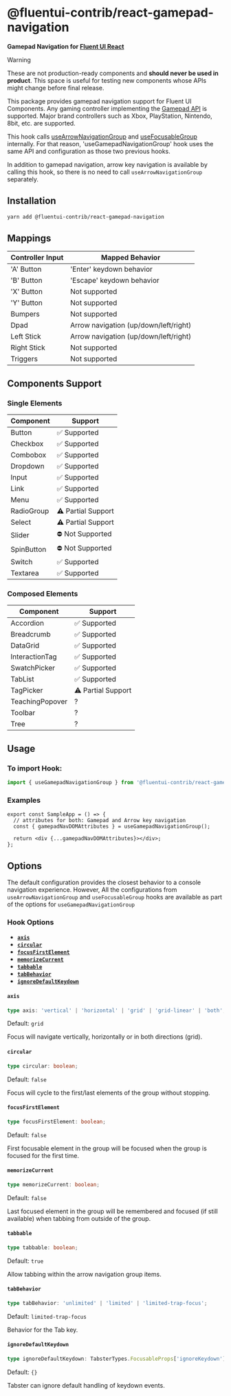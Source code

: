 # @fluentui-contrib/react-gamepad-navigation

**Gamepad Navigation for [Fluent UI React](https://react.fluentui.dev/)**

> [!WARNING]
> These are not production-ready components and **should never be used in product**. This space is useful for testing new components whose APIs might change before final release.

This package provides gamepad navigation support for Fluent UI Components.
Any gaming controller implementing the [Gamepad API](https://w3c.github.io/gamepad/) is supported. Major brand controllers such as Xbox, PlayStation, Nintendo, 8bit, etc. are supported.

This hook calls [useArrowNavigationGroup](https://react.fluentui.dev/?path=/docs/utilities-focus-management-usearrownavigationgroup--docs) and [useFocusableGroup](https://react.fluentui.dev/?path=/docs/utilities-focus-management-usefocusablegroup--docs) internally.
For that reason, 'useGamepadNavigationGroup' hook uses the same API and configuration as those two previous hooks.

In addition to gamepad navigation, arrow key navigation is available by calling this hook, so there is no need to call `useArrowNavigationGroup` separately.

## Installation

```bash
yarn add @fluentui-contrib/react-gamepad-navigation
```

## Mappings

| Controller Input | Mapped Behavior                       |
| ---------------- | ------------------------------------- |
| 'A' Button       | 'Enter' keydown behavior              |
| 'B' Button       | 'Escape' keydown behavior             |
| 'X' Button       | Not supported                         |
| 'Y' Button       | Not supported                         |
| Bumpers          | Not supported                         |
| Dpad             | Arrow navigation (up/down/left/right) |
| Left Stick       | Arrow navigation (up/down/left/right) |
| Right Stick      | Not supported                         |
| Triggers         | Not supported                         |

## Components Support

### Single Elements

| Component  | Support            |
| ---------- | ------------------ |
| Button     | ✅ Supported       |
| Checkbox   | ✅ Supported       |
| Combobox   | ✅ Supported       |
| Dropdown   | ✅ Supported       |
| Input      | ✅ Supported       |
| Link       | ✅ Supported       |
| Menu       | ✅ Supported       |
| RadioGroup | ⚠️ Partial Support |
| Select     | ⚠️ Partial Support |
| Slider     | ⛔ Not Supported   |
| SpinButton | ⛔ Not Supported   |
| Switch     | ✅ Supported       |
| Textarea   | ✅ Supported       |

### Composed Elements

| Component       | Support            |
| --------------- | ------------------ |
| Accordion       | ✅ Supported       |
| Breadcrumb      | ✅ Supported       |
| DataGrid        | ✅ Supported       |
| InteractionTag  | ✅ Supported       |
| SwatchPicker    | ✅ Supported       |
| TabList         | ✅ Supported       |
| TagPicker       | ⚠️ Partial Support |
| TeachingPopover | ?                  |
| Toolbar         | ?                  |
| Tree            | ?                  |

## Usage

### To import Hook:

```ts
import { useGamepadNavigationGroup } from '@fluentui-contrib/react-gamepad-navigation';
```

### Examples

```tsx
export const SampleApp = () => {
  // attributes for both: Gamepad and Arrow key navigation
  const { gamepadNavDOMAttributes } = useGamepadNavigationGroup();

  return <div {...gamepadNavDOMAttributes}></div>;
};
```

## Options

The default configuration provides the closest behavior to a console navigation experience. However, All the configurations from `useArrowNavigationGroup` and `useFocusableGroup` hooks are available as part of the options for `useGamepadNavigationGroup`

### Hook Options

- **[`axis`](#axis)**
- **[`circular`](#circular)**
- **[`focusFirstElement`](#focusFirstElement)**
- **[`memorizeCurrent`](#memorizeCurrent)**
- **[`tabbable`](#tabbable)**
- **[`tabBehavior`](#tabBehavior)**
- **[`ignoreDefaultKeydown`](#ignoreDefaultKeydown)**

#### `axis`

```ts
type axis: 'vertical' | 'horizontal' | 'grid' | 'grid-linear' | 'both';
```

Default: `grid`

Focus will navigate vertically, horizontally or in both directions (grid).

#### `circular`

```ts
type circular: boolean;
```

Default: `false`

Focus will cycle to the first/last elements of the group without stopping.

#### `focusFirstElement`

```ts
type focusFirstElement: boolean;
```

Default: `false`

First focusable element in the group will be focused when the group is focused for the first time.

#### `memorizeCurrent`

```ts
type memorizeCurrent: boolean;
```

Default: `false`

Last focused element in the group will be remembered and focused (if still available) when tabbing from outside of the group.

#### `tabbable`

```ts
type tabbable: boolean;
```

Default: `true`

Allow tabbing within the arrow navigation group items.

#### `tabBehavior`

```ts
type tabBehavior: 'unlimited' | 'limited' | 'limited-trap-focus';
```

Default: `limited-trap-focus`

Behavior for the Tab key.

#### `ignoreDefaultKeydown`

```ts
type ignoreDefaultKeydown: TabsterTypes.FocusableProps['ignoreKeydown'];
```

Default: `{}`

Tabster can ignore default handling of keydown events.
